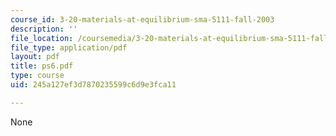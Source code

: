 ```yaml
---
course_id: 3-20-materials-at-equilibrium-sma-5111-fall-2003
description: ''
file_location: /coursemedia/3-20-materials-at-equilibrium-sma-5111-fall-2003/245a127ef3d7870235599c6d9e3fca11_ps6.pdf
file_type: application/pdf
layout: pdf
title: ps6.pdf
type: course
uid: 245a127ef3d7870235599c6d9e3fca11

---
```

None